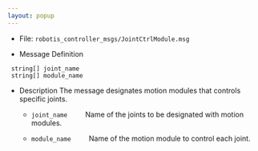 ```yaml
---
layout: popup
---
```


- File: `robotis_controller_msgs/JointCtrlModule.msg`

- Message Definition
 ```
  string[] joint_name
  string[] module_name
 ```

- Description
 The message designates motion modules that controls specific joints.

    * `joint_name`
&emsp;&emsp; Name of the joints to be designated with motion modules.

    * `module_name`
&emsp;&emsp; Name of the motion module to control each joint.
